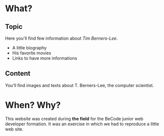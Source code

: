 # What?
## Topic
Here you'll find few information about *Tim Berners-Lee*.
* A little biography
* His favorite movies
* Links to have more informations

## Content
You'll find images and texts about T. Berners-Lee, the computer scientist.


# When? Why?
This website was created during **the field** for the BeCode junior web developer formation.
It was an exercise in which we had to reproduce a little web site.